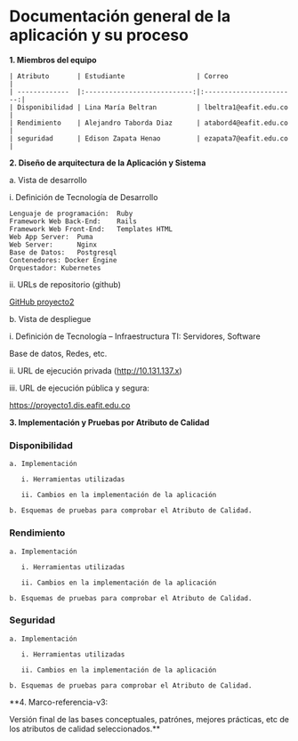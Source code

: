 # Documentación general de la aplicación y su proceso

**1. Miembros del equipo**

	| Atributo       | Estudiante                  | Correo                  |
	| -------------  |:---------------------------:|:-----------------------:|
	| Disponibilidad | Lina María Beltran          | lbeltra1@eafit.edu.co   |
	| Rendimiento    | Alejandro Taborda Diaz      | atabord4@eafit.edu.co   |
	| seguridad      | Edison Zapata Henao         | ezapata7@eafit.edu.co   |
	
**2. Diseño de arquitectura de la Aplicación y Sistema**

a. Vista de desarrollo
	
i. Definición de Tecnología de Desarrollo
	   
	Lenguaje de programación:  Ruby
    Framework Web Back-End:    Rails
    Framework Web Front-End:   Templates HTML
    Web App Server:  Puma
    Web Server:      Nginx
    Base de Datos:   Postgresql
    Contenedores: Docker Engine
    Orquestador: Kubernetes
	   
ii. URLs de repositorio (github)
	
[GitHub proyecto2](https://github.com/lmbd92/TTelematicaP2)
	   
b. Vista de despliegue
	
i. Definición de Tecnología – Infraestructura TI: Servidores, Software
	   
Base de datos, Redes, etc.
	      
ii. URL de ejecución privada (http://10.131.137.x)
	   
iii. URL de ejecución pública y segura:

https://proyecto1.dis.eafit.edu.co
	        
**3. Implementación y Pruebas por Atributo de Calidad**


### Disponibilidad

    a. Implementación
    
	   i. Herramientas utilizadas
	 
	   ii. Cambios en la implementación de la aplicación
	 
    b. Esquemas de pruebas para comprobar el Atributo de Calidad.
    
### Rendimiento

    a. Implementación
    
	   i. Herramientas utilizadas
	 
	   ii. Cambios en la implementación de la aplicación
	 
    b. Esquemas de pruebas para comprobar el Atributo de Calidad.
    
### Seguridad

    a. Implementación
    
	   i. Herramientas utilizadas
	 
	   ii. Cambios en la implementación de la aplicación
	 
    b. Esquemas de pruebas para comprobar el Atributo de Calidad.
    
**4. Marco-referencia-v3: 

Versión final de las bases conceptuales, patrónes, mejores prácticas, etc de los atributos de calidad seleccionados.**
